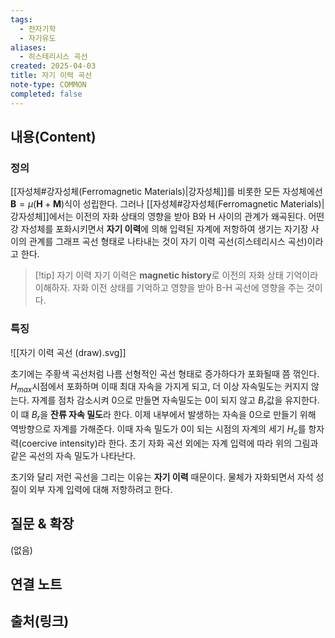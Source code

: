 ```yaml
---
tags:
  - 전자기학
  - 자기유도
aliases:
  - 히스테리시스 곡선
created: 2025-04-03
title: 자기 이력 곡선
note-type: COMMON
completed: false
---
```


## 내용(Content)

### 정의

[[자성체#강자성체(Ferromagnetic Materials)|강자성체]]를 비롯한 모든 자성체에선 $\mathbf{B} = \mu(\mathbf{H} + \mathbf{M})$식이 성립한다. 그러나 [[자성체#강자성체(Ferromagnetic Materials)|강자성체]]에서는 이전의 자화 상태의 영향을 받아 B와 H 사이의 관계가 왜곡된다. 어떤 강 자성체를 포화시키면서 **자기 이력**에 의해 입력된 자계에 저항하여 생기는 자기장 사이의 관계를 그래프 곡선 형태로 나타내는 것이 자기 이력 곡선(히스테리시스 곡선)이라고 한다.

>[!tip] 자기 이력
>자기 이력은 **magnetic history**로 이전의 자화 상태 기억이라 이해하자. 자화 이전 상태를 기억하고 영향을 받아 B-H 곡선에 영향을 주는 것이다. 

### 특징

![[자기 이력 곡선 (draw).svg]]

초기에는 주황색 곡선처럼 나름 선형적인 곡선 형태로 증가하다가 포화될때 쯤 꺾인다. $H_{max}$시점에서 포화하며 이때 최대 자속을 가지게 되고, 더 이상 자속밀도는 커지지 않는다. 자계를 점차 감소시켜 0으로 만들면 자속밀도는 0이 되지 않고 $B_{r}$값을 유지한다. 이 떄 $B_{r}$을 **잔류 자속 밀도**라 한다. 이제 내부에서 발생하는 자속을 0으로 만들기 위해 역방향으로 자계를 가해준다. 이때 자속 밀도가 0이 되는 시점의 자계의 세기 $H_{c}$를 항자력(coercive intensity)라 한다. 초기 자화 곡선 외에는 자계 입력에 따라 위의 그림과 같은 곡선의 자속 밀도가 나타난다.

초기와 달리 저런 곡선을 그리는 이유는 **자기 이력** 때문이다. 물체가 자화되면서 자석 성질이 외부 자계 입력에 대해 저항하려고 한다. 



## 질문 & 확장

(없음)

## 연결 노트

## 출처(링크)

